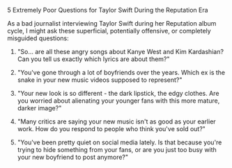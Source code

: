 5 Extremely Poor Questions for Taylor Swift During the Reputation Era

As a bad journalist interviewing Taylor Swift during her Reputation album cycle, I might ask these superficial, potentially offensive, or completely misguided questions:

1. "So... are all these angry songs about Kanye West and Kim Kardashian? Can you tell us exactly which lyrics are about them?"

2. "You've gone through a lot of boyfriends over the years. Which ex is the snake in your new music videos supposed to represent?"

3. "Your new look is so different - the dark lipstick, the edgy clothes. Are you worried about alienating your younger fans with this more mature, darker image?"

4. "Many critics are saying your new music isn't as good as your earlier work. How do you respond to people who think you've sold out?"

5. "You've been pretty quiet on social media lately. Is that because you're trying to hide something from your fans, or are you just too busy with your new boyfriend to post anymore?"